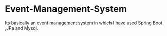 # Event-Management-System

Its basically an event management system in which I have used Spring Boot ,JPa and Mysql.
